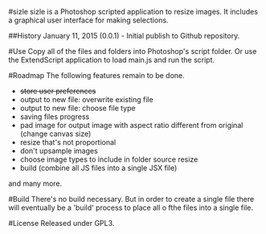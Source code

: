 #sizle
sizle is a Photoshop scripted application to resize images. It includes a graphical user interface for making selections.

##History
January 11, 2015 (0.0.1) - Initial publish to Github repository.

#Use
Copy all of the files and folders into Photoshop's script folder. Or use the ExtendScript application to load main.js and run the script.

#Roadmap
The following features remain to be done.
- ~~store user preferences~~
- output to new file: overwrite existing file
- output to new file: choose file type
- saving files progress
- pad image for output image with aspect ratio different from original (change canvas size)
- resize that's not proportional
- don't upsample images
- choose image types to include in folder source resize
- build (combine all JS files into a single JSX file)

and many more.

#Build
There's no build necessary. But in order to create a single file there will eventually be a 'build' process to place all o fthe files into a single file.

#License
Released under GPL3.

